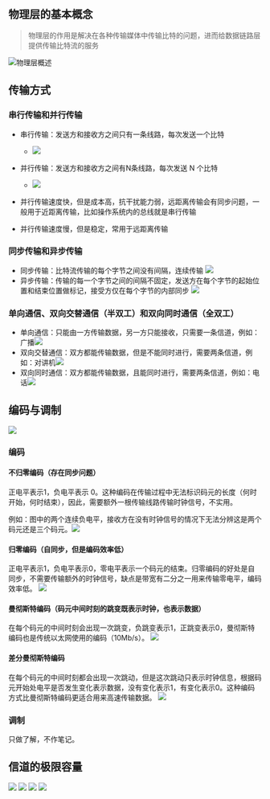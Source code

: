 ## 物理层的基本概念
>物理层的作用是解决在各种传输媒体中传输比特的问题，进而给数据链路层提供传输比特流的服务


![物理层概述](1.png)

## 传输方式

### 串行传输和并行传输

-   串行传输：发送方和接收方之间只有一条线路，每次发送一个比特
	- ![](Pasted%20image%2020221204152113.png)

-   并行传输：发送方和接收方之间有N条线路，每次发送 N 个比特
	- ![](Pasted%20image%2020221204152201.png)

-   并行传输速度快，但是成本高，抗干扰能力弱，远距离传输会有同步问题，一般用于近距离传输，比如操作系统内的总线就是串行传输
-   并行传输速度慢，但是稳定，常用于远距离传输

### 同步传输和异步传输

-   同步传输：比特流传输的每个字节之间没有间隔，连续传输
	![](Pasted%20image%2020221204152231.png)
-   异步传输：传输的每一个字节之间的间隔不固定，发送方在每个字节的起始位置和结束位置做标记，接受方仅在每个字节的内部同步 ![](Pasted%20image%2020221204152251.png)

### 单向通信、双向交替通信（半双工）和双向同时通信（全双工）

-   单向通信：只能由一方传输数据，另一方只能接收，只需要一条信道，例如：广播![](Pasted%20image%2020221204152343.png)
-   双向交替通信：双方都能传输数据，但是不能同时进行，需要两条信道，例如：对讲机![](Pasted%20image%2020221204152420.png)
-   双向同时通信：双方都能传输数据，且能同时进行，需要两条信道，例如：电话![](Pasted%20image%2020221204152438.png)

## 编码与调制

![](Pasted%20image%2020221204152520.png)

### 编码

#### 不归零编码（存在同步问题）

正电平表示1，负电平表示 0。这种编码在传输过程中无法标识码元的长度（何时开始，何时结束），因此，需要额外一根传输线路传输时钟信号，不实用。

例如：图中的两个连续负电平，接收方在没有时钟信号的情况下无法分辨这是两个码元还是三个码元。![](Pasted%20image%2020221204152602.png)

#### 归零编码（自同步，但是编码效率低）

正电平表示1，负电平表示0，零电平表示一个码元的结束。归零编码的好处是自同步，不需要传输额外的时钟信号，缺点是带宽有二分之一用来传输零电平，编码效率低。
![](Pasted%20image%2020221204152702.png)

#### 曼彻斯特编码（码元中间时刻的跳变既表示时钟，也表示数据）

在每个码元的中间时刻会出现一次跳变，负跳变表示1，正跳变表示0，曼彻斯特编码也是传统以太网使用的编码（10Mb/s）。
![](Pasted%20image%2020221204152741.png)

#### 差分曼彻斯特编码

在每个码元的中间时刻都会出现一次跳动，但是这次跳动只表示时钟信息，根据码元开始处电平是否发生变化表示数据，没有变化表示1，有变化表示0。这种编码方式比曼彻斯特编码更适合用来高速传输数据。
![](Pasted%20image%2020221204152910.png)

### 调制

只做了解，不作笔记。

## 信道的极限容量

![](Pasted%20image%2020221204152928.png)
![](Pasted%20image%2020221204152934.png)
![](Pasted%20image%2020221204152941.png)
![](Pasted%20image%2020221204152953.png)